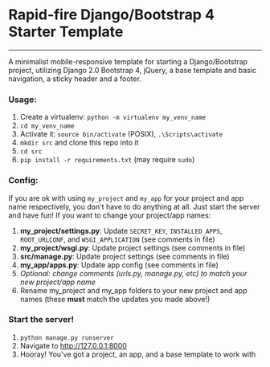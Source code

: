 # Rapid-fire Django/Bootstrap 4 Starter Template
----

A minimalist mobile-responsive template for starting a Django/Bootstrap project, utilizing Django 2.0 Bootstrap 4, jQuery, a base template and basic navigation, a sticky header and a footer.

### Usage:

1. Create a virtualenv: `python -m virtualenv my_venv_name`
2. `cd my_venv_name`
3. Activate it: `source bin/activate` (POSIX), `.\Scripts\activate`
4. `mkdir src` and clone this repo into it
5. `cd src`
6. `pip install -r requirements.txt` (may require `sudo`)

### Config:

If you are ok with using `my_project` and `my_app` for your project and app name respectively, you don't have to do anything at all. Just start the server and have fun! If you want to change your project/app names:

1. **my_project/settings.py**: Update `SECRET_KEY`, `INSTALLED_APPS`, `ROOT_URLCONF`, and `WSGI_APPLICATION` (see comments in file)
2. **my_project/wsgi.py**: Update project settings (see comments in file)
3. **src/manage.py**: Update project settings (see comments in file)
4. **my_app/apps.py**: Update app config (see comments in file)
5. *Optional: change comments (urls.py, manage.py, etc) to match your new project/app name*
6. Rename my_project and my_app folders to your new project and app names (these **must** match the updates you made above!)

### Start the server!

1. `python manage.py runserver`
2. Navigate to http://127.0.0.1:8000
3. Hooray! You've got a project, an app, and a base template to work with


